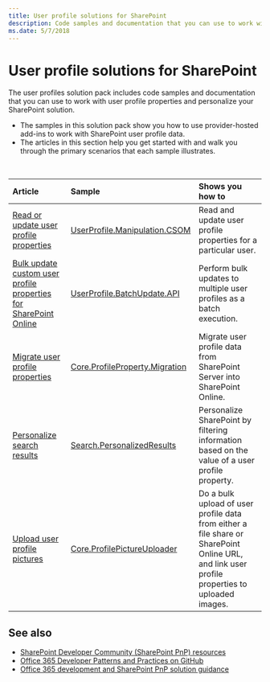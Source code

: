 ```yaml
---
title: User profile solutions for SharePoint
description: Code samples and documentation that you can use to work with user profile properties and personalize your SharePoint solution.
ms.date: 5/7/2018
---
```


# User profile solutions for SharePoint

The user profiles solution pack includes code samples and documentation that you can use to work with user profile properties and personalize your SharePoint solution.

- The samples in this solution pack show you how to use provider-hosted add-ins to work with SharePoint user profile data. 
- The articles in this section help you get started with and walk you through the primary scenarios that each sample illustrates. 

<br/>

|Article|Sample|Shows you how to|
|:-----|:-----|:-----|
|[Read or update user profile properties](read-or-update-user-profile-properties-sample-app-for-sharepoint.md)|[UserProfile.Manipulation.CSOM](https://github.com/SharePoint/PnP/tree/dev/Samples/UserProfile.Manipulation.CSOM)|Read and update user profile properties for a particular user. 
|[Bulk update custom user profile properties for SharePoint Online](bulk-user-profile-update-api-for-sharepoint-online.md)|[UserProfile.BatchUpdate.API](https://github.com/SharePoint/PnP/tree/master/Samples/UserProfile.BatchUpdate.API)|Perform bulk updates to multiple user profiles as a batch execution. 
|[Migrate user profile properties](migrate-user-profile-properties-sample-app-for-sharepoint.md)|[Core.ProfileProperty.Migration](https://github.com/SharePoint/PnP/tree/dev/Samples/Core.ProfileProperty.Migration)|Migrate user profile data from SharePoint Server into SharePoint Online.
|[Personalize search results](personalize-search-results-sample-app-for-sharepoint.md)|[Search.PersonalizedResults](https://github.com/SharePoint/PnP/tree/dev/Samples/Search.PersonalizedResults)|Personalize SharePoint by filtering information based on the value of a user profile property. 
|[Upload user profile pictures](upload-user-profile-pictures-sample-app-for-sharepoint.md)|[Core.ProfilePictureUploader](https://github.com/SharePoint/PnP/tree/dev/Samples/Core.ProfilePictureUploader)|Do a bulk upload of user profile data from either a file share or SharePoint Online URL, and link user profile properties to uploaded images.

## See also

- [SharePoint Developer Community (SharePoint PnP) resources](../community/community.md)
- [Office 365 Developer Patterns and Practices on GitHub](https://github.com/SharePoint/PnP)
- [Office 365 development and SharePoint PnP solution guidance](office-365-development-patterns-and-practices-solution-guidance.md)
